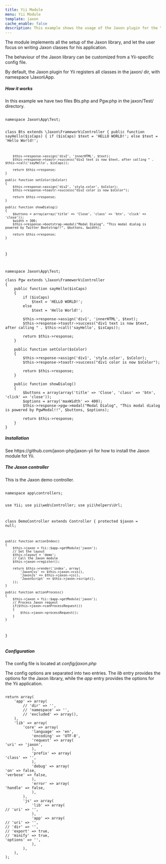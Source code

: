 ```yaml
---
title: Yii Module
menu: Yii Module
template: jaxon
cache_enable: false
description: This example shows the usage of the Jaxon plugin for the Yii framework.
---
```


The module implements all the setup of the Jaxon library, and let the user focus on writing Jaxon classes for his application.

The behaviour of the Jaxon library can be customized from a Yii-specific config file.

By default, the Jaxon plugin for Yii registers all classes in the jaxon/ dir, with namespace \Jaxon\App.

<div class="row">
    <div class="col-sm-12">
        <h5>How it works</h5>
<p>In this example we have two files Bts.php and Pgw.php in the jaxon/Test/ directory.</p>
<pre><code class="language-php">
namespace Jaxon\App\Test;

class Bts extends \Jaxon\Framework\Controller
{
    public function sayHello($isCaps)
    {
        if ($isCaps)
            $text = 'HELLO WORLD!';
        else
            $text = 'Hello World!';
    
        $this->response->assign('div2', 'innerHTML', $text);
        $this->response->toastr->success("div2 text is now $text, after calling " . $this->call('sayHello', $isCaps));
    
        return $this->response;
    }

    public function setColor($sColor)
    {
        $this->response->assign('div2', 'style.color', $sColor);
        $this->response->toastr->success("div2 color is now $sColor");
    
        return $this->response;
    }

    public function showDialog()
    {
        $buttons = array(array('title' => 'Close', 'class' => 'btn', 'click' => 'close'));
        $width = 300;
        $this->response->bootstrap->modal("Modal Dialog", "This modal dialog is powered by Twitter Bootstrap!!", $buttons, $width);
    
        return $this->response;
    }
}
</code></pre>

<pre><code class="language-php">
namespace Jaxon\App\Test;

class Pgw extends \Jaxon\Framework\Controller
{
    public function sayHello($isCaps)
    {
        if ($isCaps)
            $text = 'HELLO WORLD!';
        else
            $text = 'Hello World!';
    
        $this->response->assign('div1', 'innerHTML', $text);
        $this->response->toastr->success("div1 text is now $text, after calling " . $this->call('sayHello', $isCaps));
    
        return $this->response;
    }

    public function setColor($sColor)
    {
        $this->response->assign('div1', 'style.color', $sColor);
        $this->response->toastr->success("div1 color is now $sColor");
    
        return $this->response;
    }

    public function showDialog()
    {
        $buttons = array(array('title' => 'Close', 'class' => 'btn', 'click' => 'close'));
        $options = array('maxWidth' => 400);
        $this->response->pgw->modal("Modal Dialog", "This modal dialog is powered by PgwModal!!", $buttons, $options);
    
        return $this->response;
    }
}
</code></pre>

<h5><b>Installation</b></h5>
<p>
See https://github.com/jaxon-php/jaxon-yii for how to install the Jaxon module fot Yii.
</p>

<h5><b>The Jaxon controller</b></h5>
<p>
This is the Jaxon demo controller.
</p>
<pre><code class="language-php">
namespace app\controllers;

use Yii;
use yii\web\Controller;
use yii\helpers\Url;

class DemoController extends Controller
{
    protected $jaxon = null;

    public function actionIndex()
    {
        $this->jaxon = Yii::$app->getModule('jaxon');
        // Set the layout
        $this->layout = 'demo';
        // Call the Jaxon module
        $this->jaxon->register();

        return $this->render('index', array(
            'JaxonCss' => $this->jaxon->css(),
            'JaxonJs' => $this->jaxon->js(),
            'JaxonScript' => $this->jaxon->script(),
        ));
    }

    public function actionProcess()
    {
        $this->jaxon = Yii::$app->getModule('jaxon');
        // Process Jaxon request
        if($this->jaxon->canProcessRequest())
        {
            $this->jaxon->processRequest();
        }
    }
}
</code></pre>

<h5><b>Configuration</b></h5>
<p>The config file is located at <em>config/jaxon.php</em></p>
<p>
The config options are separated into two entries. The <em>lib</em> entry provides the options for
the Jaxon library, while the <em>app</em> entry provides the options for the Yii application.
</p>
<pre><code class="language-php">
return array(
    'app' => array(
        // 'dir' => '',
        // 'namespace' => '',
        // 'excluded' => array(),
    ),
    'lib' => array(
        'core' => array(
            'language' => 'en',
            'encoding' => 'UTF-8',
            'request' => array(
'uri' => 'jaxon',
            ),
            'prefix' => array(
'class' => '',
            ),
            'debug' => array(
'on' => false,
'verbose' => false,
            ),
            'error' => array(
'handle' => false,
            ),
        ),
        'js' => array(
            'lib' => array(
// 'uri' => '',
            ),
            'app' => array(
// 'uri' => '',
// 'dir' => '',
// 'export' => true,
// 'minify' => true,
'options' => '',
            ),
        ),
    ),
);
</code></pre>
    </div>
</div>
